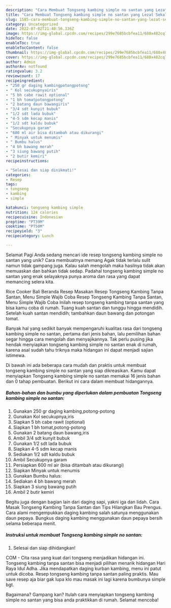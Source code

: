 ```yaml
---
description: "Cara Membuat Tongseng kambing simple no santan yang Lezat Sekali, Sempurna"
title: "Cara Membuat Tongseng kambing simple no santan yang Lezat Sekali, Sempurna"
slug: 1585-cara-membuat-tongseng-kambing-simple-no-santan-yang-lezat-sekali-sempurna
category: Uncategorized
date: 2022-07-02T21:40:56.336Z
image: https://img-global.cpcdn.com/recipes/299e7685bcbfea11/680x482cq70/tongseng-kambing-simple-no-santan-foto-resep-utama.jpg
hideToc: false
enableToc: true
enableTocContent: false
thumbnail: https://img-global.cpcdn.com/recipes/299e7685bcbfea11/680x482cq70/tongseng-kambing-simple-no-santan-foto-resep-utama.jpg
cover: https://img-global.cpcdn.com/recipes/299e7685bcbfea11/680x482cq70/tongseng-kambing-simple-no-santan-foto-resep-utama.jpg
author: Admin
authorAv: notfound
ratingvalue: 3.2
reviewcount: 17
recipeingredient:
- "250 gr daging kambingpotongpotong"
- " Kol secukupnyairis"
- "5 bh cabe rawit optional"
- "1 bh tomatpotongpotong"
- "2 batang daun bawangiris"
- "3/4 sdt kunyit bubuk"
- "1/2 sdt lada bubuk"
- "4-5 sdm kecap manis"
- "1/2 sdt kaldu bubuk"
- "Secukupnya garam"
- "600 ml air bisa ditambah atau dikurangi"
- " Minyak untuk menumis"
- " Bumbu halus"
- "4 bh bawang merah"
- "3 siung bawang putih"
- "2 butir kemiri"
recipeinstructions:

- "Selesai dan siap dinikmati!"
categories:
- Resep
tags:
- tongseng
- kambing
- simple

katakunci: tongseng kambing simple 
nutrition: 124 calories
recipecuisine: Indonesian
preptime: "PT39M"
cooktime: "PT50M"
recipeyield: "3"
recipecategory: Lunch

---
```



Selamat Pagi Anda sedang mencari ide resep tongseng kambing simple no santan yang unik? Cara membuatnya memang Agak tidak terlalu sulit namun tidak gampang juga. Kalau salah mengolah maka hasilnya tidak akan memuaskan dan bahkan tidak sedap. Padahal tongseng kambing simple no santan yang enak selayaknya punya aroma dan rasa yang dapat memancing selera kita.


Rice Cooker Bali Beranda Resep Masakan Resep Tongseng Kambing Tanpa Santan, Menu Simple Wajib Coba Resep Tongseng Kambing Tanpa Santan, Menu Simple Wajib Coba Inilah resep tongseng kambing tanpa santan yang bisa kamu coba di rumah. Tuang kuah santan dan tunggu hingga mendidih. Setelah kuah santan mendidih; tambahkan daun bawang dan potongan tomat.

Banyak hal yang sedikit banyak mempengaruhi kualitas rasa dari tongseng kambing simple no santan, pertama dari jenis bahan, lalu pemilihan bahan segar hingga cara mengolah dan menyajikannya. Tak perlu pusing jika hendak menyiapkan tongseng kambing simple no santan enak di rumah, karena asal sudah tahu triknya maka hidangan ini dapat menjadi sajian istimewa.


Di bawah ini ada beberapa cara mudah dan praktis untuk membuat tongseng kambing simple no santan yang siap dikreasikan. Kamu dapat menyiapkan Tongseng kambing simple no santan memakai 16 jenis bahan dan 0 tahap pembuatan. Berikut ini cara dalam membuat hidangannya.

<!--inarticleads1-->

##### Bahan-bahan dan bumbu yang diperlukan dalam pembuatan Tongseng kambing simple no santan:

1. Gunakan 250 gr daging kambing,potong-potong
1. Gunakan  Kol secukupnya,iris
1. Siapkan 5 bh cabe rawit (optional)
1. Siapkan 1 bh tomat,potong-potong
1. Gunakan 2 batang daun bawang,iris
1. Ambil 3/4 sdt kunyit bubuk
1. Gunakan 1/2 sdt lada bubuk
1. Siapkan 4-5 sdm kecap manis
1. Sediakan 1/2 sdt kaldu bubuk
1. Ambil Secukupnya garam
1. Persiapkan 600 ml air (bisa ditambah atau dikurangi)
1. Siapkan  Minyak untuk menumis
1. Gunakan  Bumbu halus:
1. Sediakan 4 bh bawang merah
1. Siapkan 3 siung bawang putih
1. Ambil 2 butir kemiri


Begitu juga dengan bagian lain dari daging sapi, yakni iga dan lidah. Cara Masak Tongseng Kambing Tanpa Santan dan Tips Hilangkan Bau Prengus. Cara alami mengempukkan daging kambing salah satunya menggunakan daun pepaya. Bungkus daging kambing menggunakan daun pepaya bersih selama beberapa menit. 

<!--inarticleads2-->

##### Instruksi untuk membuat Tongseng kambing simple no santan:


1. Selesai dan siap dihidangkan!

COM - Cita rasa yang kuat dari tongseng menjadikan hidangan ini. Tongseng kambing tanpa santan bisa menjadi pilihan menarik hidangan Hari Raya Idul Adha. Jika mendapatkan daging kurban kambing, menu ini patut untuk dicoba. Resep tongseng kambing tanpa santan paling praktis. Mau save resep aja biar gak lupa klo mau masak ini lagi karena bumbunya simple bgt. 

Bagaimana? Gampang kan? Itulah cara menyiapkan tongseng kambing simple no santan yang bisa anda praktikkan di rumah. Selamat mencoba!
